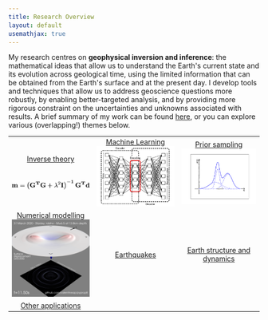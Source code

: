 ```yaml
---
title: Research Overview
layout: default
usemathjax: true
---
```


My research centres on **geophysical inversion and inference**: the mathematical ideas that allow us to understand the Earth's current state and its evolution across geological time, using the limited information that can be obtained from the Earth's surface and at the present day. I develop tools and techniques that allow us to address geoscience questions more robustly, by enabling better-targeted analysis, and by providing more rigorous constraint on the uncertainties and unknowns associated with results. A brief summary of my work can be found [here](/research/research_statement.html), or you can explore various (overlapping!) themes below.

|  |  |  | 
|:-:|:-:|:-:|
|<a href="/research/inversetheory.html">Inverse theory<br/><br/><br/><img src="/images/lsq.png" alt="The least squares solution" width="200"/></a>| <a href="/research/machinelearning.html">Machine Learning<br/><img src="/images/autoencoder.png" alt="Autoencoder" width="200"/></a> | <a href="/research/priorsampling.html">Prior sampling<br/><img src="/images/gmm.png" alt="Gaussian Mixture Model" width="200"/></a> |
| <a href="/research/numerical.html">Numerical modelling<br /><img src="/images/pyprop8_snapshot.png" alt="A seismic wavefield" width="200"/></a> | [Earthquakes](/research/earthquakes.html) | [Earth structure and dynamics](/research/structure.html) |
| [Other applications](/research/other.html) |


